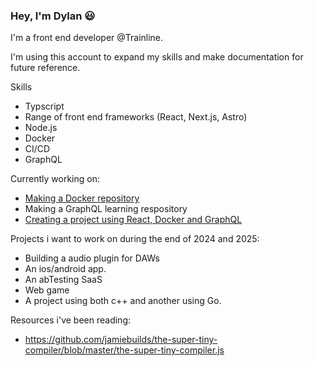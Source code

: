 ### **Hey, I'm Dylan 😃**

I'm a front end developer @Trainline.

I'm using this account to expand my skills and make documentation for future reference.

Skills

- Typscript
- Range of front end frameworks (React, Next.js, Astro)
- Node.js
- Docker
- CI/CD
- GraphQL

Currently working on:

- [Making a Docker repository](https://github.com/dylan909/Docker)
- Making a GraphQL learning respository
- [Creating a project using React, Docker and GraphQL](https://github.com/dylan909/movie-recommendation-app)

Projects i want to work on during the end of 2024 and 2025:
- Building a audio plugin for DAWs
- An ios/android app.
- An abTesting SaaS
- Web game
- A project using both c++ and another using Go.


Resources i've been reading: 

- https://github.com/jamiebuilds/the-super-tiny-compiler/blob/master/the-super-tiny-compiler.js
